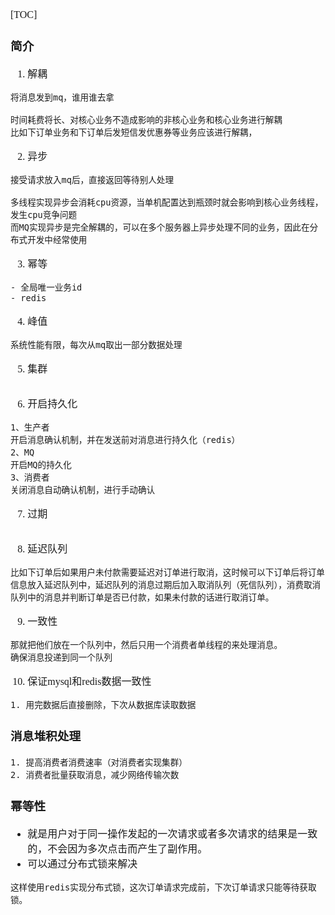 <font face="Simsun" size=3>

[TOC]

### 简介

1. 解耦
~~~
将消息发到mq，谁用谁去拿

时间耗费将长、对核心业务不造成影响的非核心业务和核心业务进行解耦
比如下订单业务和下订单后发短信发优惠券等业务应该进行解耦，

~~~
2. 异步
~~~
接受请求放入mq后，直接返回等待别人处理

多线程实现异步会消耗cpu资源，当单机配置达到瓶颈时就会影响到核心业务线程，发生cpu竞争问题
而MQ实现异步是完全解耦的，可以在多个服务器上异步处理不同的业务，因此在分布式开发中经常使用
~~~
3. 幂等
~~~
- 全局唯一业务id
- redis
~~~
4. 峰值
~~~
系统性能有限，每次从mq取出一部分数据处理
~~~
5. 集群
~~~
~~~
6. 开启持久化
~~~
1、生产者
开启消息确认机制，并在发送前对消息进行持久化（redis）
2、MQ
开启MQ的持久化
3、消费者
关闭消息自动确认机制，进行手动确认
~~~
7. 过期
~~~
~~~
8. 延迟队列
~~~
比如下订单后如果用户未付款需要延迟对订单进行取消，这时候可以下订单后将订单信息放入延迟队列中，延迟队列的消息过期后加入取消队列（死信队列），消费取消队列中的消息并判断订单是否已付款，如果未付款的话进行取消订单。
~~~
9. 一致性
~~~
那就把他们放在一个队列中，然后只用一个消费者单线程的来处理消息。
确保消息投递到同一个队列
~~~
10. 保证mysql和redis数据一致性
~~~
1. 用完数据后直接删除，下次从数据库读取数据
~~~

### 消息堆积处理

~~~
1. 提高消费者消费速率（对消费者实现集群）
2. 消费者批量获取消息，减少网络传输次数
~~~

### 幂等性

- 就是用户对于同一操作发起的一次请求或者多次请求的结果是一致的，不会因为多次点击而产生了副作用。
- 可以通过分布式锁来解决
~~~
这样使用redis实现分布式锁，这次订单请求完成前，下次订单请求只能等待获取锁。
~~~









</font>